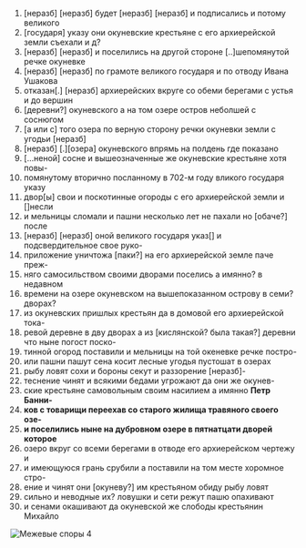 1. [неразб] [неразб] будет [неразб] [неразб] и подписались и потому великого
2. [государя] указу они окуневские крестьяне с его архиерейской земли съехали и д?
3. [неразб] [неразб] и поселились на другой стороне [..]шепомянутой речке окуневке
4. [неразб] [неразб] по грамоте великого государя и по отводу Ивана Ушакова
5. отказан[.] [неразб] архиерейских вкруге со обеми берегами с устья и до вершин
6. [деревни?] окуневского а на том озере остров неболшей с соснюгом
7. [а или с] того озера по верную сторону речки окуневки земли с угодьи [неразб]
8. [неразб] [.][озера] окуневского впрямь на полдень где показано 
9. [...неной] сосне и вышеозначенные же окуневские крестьяне хотя повы-
10. помянутому вторично посланному в 702-м году вликого государя указу
11. двор[ы] свои и поскотинные огороды с его архиерейской земли и []несли
12. и мельницы сломали и пашни несколько лет не пахали но [обаче?] после
13. [неразб] [неразб] оной великого государя указ[]  и подсвердительное свое руко-
14. приложение уничтожа [паки?] на его архиерейской земле паче преж-
15. няго самосильством своими дворами поселись а имянно? в недавном
16. времени на озере окуневском на вышепоказанном острову в семи? дворах?
17. из окуневских пришлых крестьян да в домовой его архиерейской тока-
18. ревой деревне в дву дворах а из [кислянской? была такая?] деревни что ныне погост поско-
19. тинной огород поставили и мельницы на той океневке речке постро-
20. или пашни пашут сена косит лесные угодья пустошат в озерах
21. рыбу ловят сохи и бороны секут и раззорение [неразб]-
22. теснение чинят и всякими бедами угрожают да они же окунев-
23. ские крестьяне самовольным своим насилием а имянно __Петр Банни-__
24. __ков с товарищи переехав со старого жилища травяного своего озе-__
25. __и поселились ныне на дубровном озере в пятнатцати дворей которое__
26. озеро вкруг со всеми берегами в отводе его архиерейском чертежу и
27. и имеющуюся грань срубили а поставили на том месте хоромное стро-
28. ение и чинят они [окуневу?] им крестьяном обиду рыбу ловят
29. сильно и неводные их? ловушки и сети режут пашю опахивают
30. и сенами окашивают да окуневской же слободы крестьянин Михайло

![Межевые споры 4](%D0%9C%D0%B5%D0%B6%20%D1%81%D0%BF%D0%BE%D1%80%D1%8B%20004.jpg?raw=true)